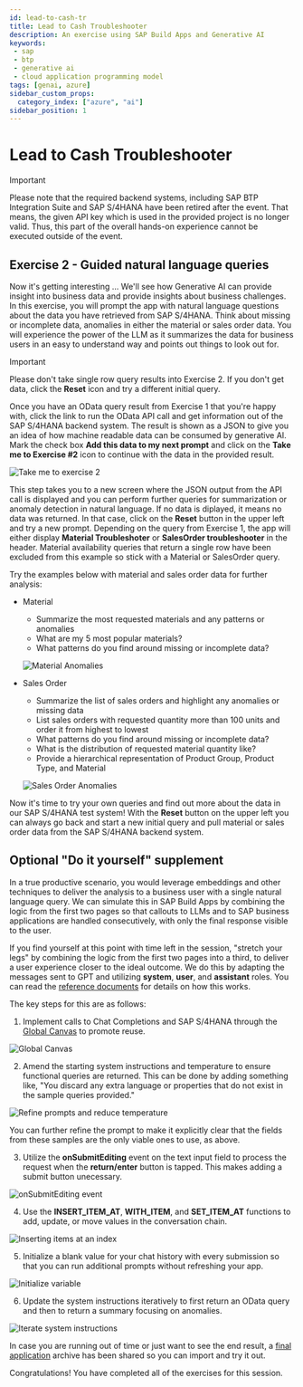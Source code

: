 ```yaml
---
id: lead-to-cash-tr
title: Lead to Cash Troubleshooter
description: An exercise using SAP Build Apps and Generative AI
keywords:
 - sap
 - btp
 - generative ai
 - cloud application programming model
tags: [genai, azure]
sidebar_custom_props:
  category_index: ["azure", "ai"]
sidebar_position: 1
---
```


# Lead to Cash Troubleshooter

> [!IMPORTANT]
> Please note that the required backend systems, including SAP BTP Integration Suite and SAP S/4HANA have been retired after the event. That means, the given API key which is used in the provided project is no longer valid. Thus, this part of the overall hands-on experience cannot be executed outside of the event.

## Exercise 2 - Guided natural language queries
Now it's getting interesting ... We'll see how Generative AI can provide insight into business data and provide insights about business challenges. In this exercise, you will prompt the app with natural language questions about the data you have retrieved from SAP S/4HANA. Think about missing or incomplete data, anomalies in either the material or sales order data. You will experience the power of the LLM as it summarizes the data for business users in an easy to understand way and points out things to look out for.

> [!IMPORTANT]
> Please don't take single row query results into Exercise 2. If you don't get data, click the **Reset** icon and try a different initial query.

Once you have an OData query result from Exercise 1 that you're happy with, click the link to run the OData API call and get information out of the SAP S/4HANA backend system. The result is shown as a JSON to give you an idea of how machine readable data can be consumed by generative AI. Mark the check box **Add this data to my next prompt**  and click on the **Take me to Exercise #2** icon to continue with the data in the provided result.

![Take me to exercise 2](./img/TakeEx2.png)

This step takes you to a new screen where the JSON output from the API call is displayed and you can perform further queries for summarization or anomaly detection in natural language. If no data is diplayed, it means no data was returned. In that case, click on the **Reset** button in the upper left and try a new prompt. Depending on the query from Exercise 1, the app will either display **Material Troubleshoter** or **SalesOrder troubleshooter** in the header. Material availability queries that return a single row have been excluded from this example so stick with a Material or SalesOrder query.

Try the examples below with material and sales order data for further analysis:
- Material
  - Summarize the most requested materials and any patterns or anomalies
  - What are my 5 most popular materials?
  - What patterns do you find around missing or incomplete data?

  ![Material Anomalies](./img/MatAnomaly1.png)

- Sales Order
  - Summarize the list of sales orders and highlight any anomalies or missing data
  - List sales orders with requested quantity more than 100 units and order it from highest to lowest
  - What patterns do you find around missing or incomplete data?
  - What is the distribution of requested material quantity like?
  - Provide a hierarchical representation of Product Group, Product Type, and Material

  ![Sales Order Anomalies](./img/SOAnomaly1.png)

Now it's time to try your own queries and find out more about the data in our SAP S/4HANA test system! With the **Reset** button on the upper left you can always go back and start a new initial query and pull material or sales order data from the SAP S/4HANA backend system.

## Optional "Do it yourself" supplement

In a true productive scenario, you would leverage embeddings and other techniques to deliver the analysis to a business user with a single natural language query. We can simulate this in SAP Build Apps by combining the logic from the first two pages so that callouts to LLMs and to SAP business applications are handled consecutively, with only the final response visible to the user.

If you find yourself at this point with time left in the session, "stretch your legs" by combining the logic from the first two pages into a third, to deliver a user experience closer to the ideal outcome. We do this by adapting the messages sent to GPT and utilizing **system**, **user**, and **assistant** roles. You can read the [reference documents](https://help.openai.com/en/articles/7042661-chatgpt-api-transition-guide) for details on how this works.

The key steps for this are as follows:

1. Implement calls to Chat Completions and SAP S/4HANA through the [Global Canvas](https://docs.appgyver.com/docs/trigger-event-logic) to promote reuse.

  ![Global Canvas](./img/GlobalCanvas.png)

2. Amend the starting system instructions and temperature to ensure functional queries are returned. This can be done by adding something like, "You discard any extra language or properties that do not exist in the sample queries provided."

  ![Refine prompts and reduce temperature](./img/RefinePrompts.png)

You can further refine the prompt to make it explicitly clear that the fields from these samples are the only viable ones to use, as above.

3. Utilize the **onSubmitEditing** event on the text input field to process the request when the **return/enter** button is tapped. This makes adding a submit button unecessary.

  ![onSubmitEditing event](./img/OnSubmit.png)

4. Use the **INSERT_ITEM_AT**, **WITH_ITEM**, and **SET_ITEM_AT** functions to add, update, or move values in the conversation chain.

  ![Inserting items at an index](./img/InsertItems.png)

5. Initialize a blank value for your chat history with every submission so that you can run additional prompts without refreshing your app.

  ![Initialize variable](./img/InitVar.png)

6. Update the system instructions iteratively to first return an OData query and then to return a summary focusing on anomalies.

  ![Iterate system instructions](./img/Iterate.png)

In case you are running out of time or just want to see the end result, a [final application](../../../Tech%20Connect%20Final.zip.gpg) archive has been shared so you can import and try it out.

Congratulations! You have completed all of the exercises for this session.
